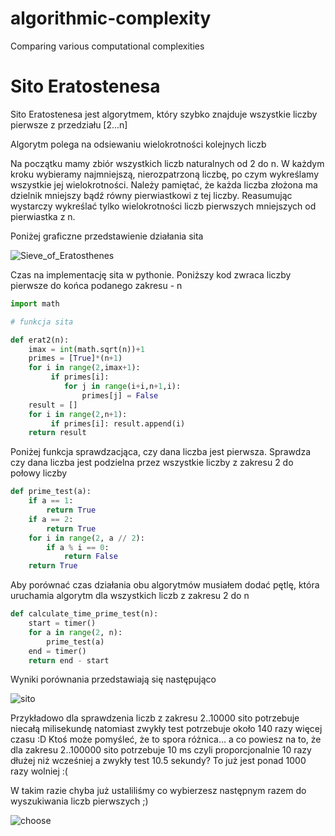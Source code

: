 # algorithmic-complexity
Comparing various computational complexities

# Sito Eratostenesa

Sito Eratostenesa jest algorytmem, który szybko znajduje wszystkie liczby pierwsze z przedziału [2...n]

Algorytm polega na odsiewaniu wielokrotności kolejnych liczb

Na początku mamy zbiór wszystkich liczb naturalnych od 2 do n.
W każdym kroku wybieramy najmniejszą, nierozpatrzoną liczbę, po czym wykreślamy wszystkie jej wielokrotności. Należy pamiętać, że każda liczba złożona ma dzielnik mniejszy bądź równy pierwiastkowi z tej liczby. Reasumując wystarczy wykreślać tylko wielokrotności liczb pierwszych mniejszych od pierwiastka z n.

Poniżej graficzne przedstawienie działania sita

![Sieve_of_Eratosthenes](https://user-images.githubusercontent.com/117105005/200827157-bddbd6cc-cd19-4070-9c5a-a670f484640c.gif)

Czas na implementację sita w pythonie.
Poniższy kod zwraca liczby pierwsze do końca podanego zakresu - n

```py
import math

# funkcja sita

def erat2(n): 
    imax = int(math.sqrt(n))+1    
    primes = [True]*(n+1)
    for i in range(2,imax+1):
         if primes[i]: 
            for j in range(i+i,n+1,i): 
                primes[j] = False 
    result = [] 
    for i in range(2,n+1): 
         if primes[i]: result.append(i) 
    return result
```

Poniżej funkcja sprawdzacjąca, czy dana liczba jest pierwsza. Sprawdza czy dana liczba jest podzielna przez wszystkie liczby z zakresu 2 do połowy liczby
```py
def prime_test(a):
    if a == 1:
        return True
    if a == 2:
        return True
    for i in range(2, a // 2):
        if a % i == 0:
            return False
    return True
```

Aby porównać czas działania obu algorytmów musiałem dodać pętlę, która uruchamia algorytm dla wszystkich liczb z zakresu 2 do n

```py
def calculate_time_prime_test(n):
    start = timer()
    for a in range(2, n):
        prime_test(a)
    end = timer()
    return end - start
```
Wyniki porównania przedstawiają się następująco

![sito](https://user-images.githubusercontent.com/117105005/200861342-8348e0aa-f9a8-45c1-98d6-b505cb794f87.png)

Przykładowo dla sprawdzenia liczb z zakresu 2..10000 sito potrzebuje niecałą milisekundę natomiast zwykły test potrzebuje około 140 razy więcej czasu :D
Ktoś może pomyśleć, że to spora różnica... a co powiesz na to, że dla zakresu 2..100000 sito potrzebuje 10 ms czyli proporcjonalnie 10 razy dłużej niż wcześniej a zwykły test 10.5 sekundy? To już jest ponad 1000 razy wolniej :(

W takim razie chyba już ustaliliśmy co wybierzesz następnym razem do wyszukiwania liczb pierwszych ;)

![choose](https://user-images.githubusercontent.com/117105005/200867019-40617537-1618-4cae-86ff-24b3228d2c88.jpg)

